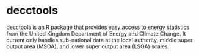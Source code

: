 # decctools

decctools is an R package that provides easy access to energy statistics from the United Kingdom Department of Energy and Climate Change.  It current only handles sub-national data at the local authority, middle super output area (MSOA), and lower super output area (LSOA) scales.  

